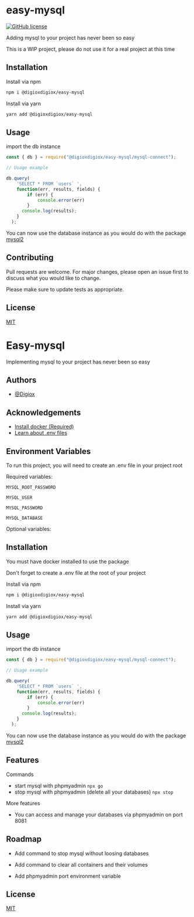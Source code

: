 # easy-mysql


[![GitHub license](https://img.shields.io/github/license/Naereen/StrapDown.js.svg)](https://github.com/Digiox/easy-mysql/blob/dev/LICENSE)

Adding mysql to your project has never been so easy

This is a WIP project, please do not use it for a real project at this time

## Installation

Install via npm


```bash
npm i @digioxdigiox/easy-mysql
```

Install via yarn

```bash
yarn add @digioxdigiox/easy-mysql
```

## Usage

import the db instance

```javascript
const { db } = require("@digioxdigiox/easy-mysql/mysql-connect");

// Usage example

db.query(
    'SELECT * FROM `users` ',
    function(err, results, fields) {
        if (err) {
            console.error(err)
        }
      console.log(results);
    }
  );
```


You can now use the database instance as you would do with the package [mysql2](https://www.npmjs.com/package/mysql2)

## Contributing
Pull requests are welcome. For major changes, please open an issue first to discuss what you would like to change.

Please make sure to update tests as appropriate.

## License
[MIT](https://choosealicense.com/licenses/mit/)




# Easy-mysql

Implementing mysql to your project has never been so easy


## Authors

- [@Digiox](https://www.github.com/Digiox)


## Acknowledgements

 - [Install docker (Required)](https://docs.docker.com/get-docker/)
 - [Learn about .env files](https://github.com/motdotla/dotenv)



## Environment Variables

To run this project, you will need to create an .env file in your project root

Required variables:

`MYSQL_ROOT_PASSWORD`

`MYSQL_USER`

`MYSQL_PASSWORD`

`MYSQL_DATABASE`


Optional variables:





## Installation

You must have docker installed to use the package

Don't forget to create a .env file at the root of your project

Install via npm


```bash
npm i @digioxdigiox/easy-mysql
```

Install via yarn

```bash
yarn add @digioxdigiox/easy-mysql
```

## Usage

import the db instance

```javascript
const { db } = require("@digioxdigiox/easy-mysql/mysql-connect");

// Usage example

db.query(
    'SELECT * FROM `users` ',
    function(err, results, fields) {
        if (err) {
            console.error(err)
        }
      console.log(results);
    }
  );
```


You can now use the database instance as you would do with the package [mysql2](https://www.npmjs.com/package/mysql2)


    
## Features

Commands

- start mysql with phpmyadmin 
`npx go`
- stop mysql with phpmyadmin (delete all your databases) 
`npx stop`

More features

- You can access and manage your databases via phpmyadmin on port 8081


## Roadmap

- Add command to stop mysql without loosing databases

- Add command to clear all containers and their volumes

- Add phpmyadmin port environment variable


## License

[MIT](https://github.com/Digiox/easy-mysql/blob/dev/LICENSE)

